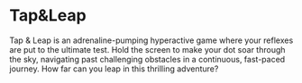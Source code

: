 # Tap&Leap

Tap & Leap is an adrenaline-pumping hyperactive game where your reflexes are put to the ultimate test. Hold the screen to make your dot soar through the sky, navigating past challenging obstacles in a continuous, fast-paced journey. How far can you leap in this thrilling adventure?

